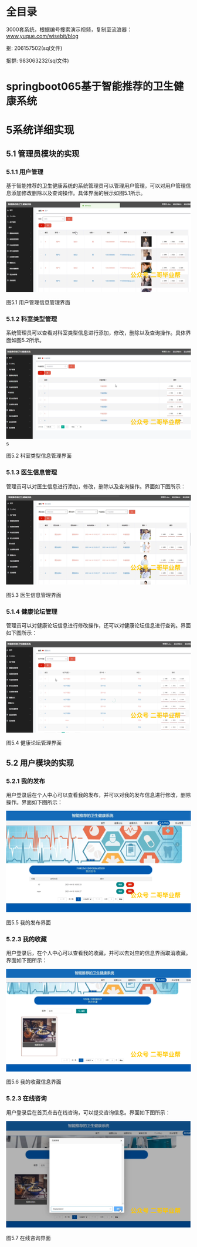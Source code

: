# 全目录

3000套系统，根据编号搜索演示视频，复制至流浪器：www.yuque.com/wisebit/blog


<p>抠: 206157502(sql文件)</p>
<p>抠群: 983063232(sql文件)</p>


# springboot065基于智能推荐的卫生健康系统
# 5系统详细实现
## 5.1 管理员模块的实现
### 5.1.1 用户管理
基于智能推荐的卫生健康系统的系统管理员可以管理用户管理，可以对用户管理信息添加修改删除以及查询操作。具体界面的展示如图5.1所示。

![](/md/blog.010.png)

图5.1 用户管理信息管理界面
### 5.1.2 科室类型管理
系统管理员可以查看对科室类型信息进行添加，修改，删除以及查询操作。具体界面如图5.2所示。

![](/md/blog.011.png)s

图5.2 科室类型信息管理界面
### 5.1.3 医生信息管理
管理员可以对医生信息进行添加，修改，删除以及查询操作。界面如下图所示：

![](/md/blog.012.png)

图5.3 医生信息管理界面
### 5.1.4 健康论坛管理
管理员可以对健康论坛信息进行修改操作，还可以对健康论坛信息进行查询。界面如下图所示：

![](/md/blog.013.png)

图5.4 健康论坛管理界面

## 5.2 用户模块的实现
### 5.2.1 我的发布
用户登录后在个人中心可以查看我的发布，并可以对我的发布信息进行修改，删除操作。界面如下图所示：

![](/md/blog.014.png)

图5.5 我的发布界面
### 5.2.3 我的收藏
用户登录后，在个人中心可以查看我的收藏，并可以去对应的信息界面取消收藏。界面如下图所示：

![](/md/blog.015.png)

图5.6 我的收藏信息界面
### 5.2.3 在线咨询
用户登录后在首页点击在线咨询，可以提交咨询信息。界面如下图所示：


![](/md/blog.016.png)

图5.7 在线咨询界面













